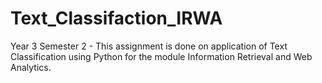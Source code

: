 # Text_Classifaction_IRWA
Year 3 Semester 2 - This assignment is done on application of Text Classification using Python for the module Information Retrieval and Web Analytics.
